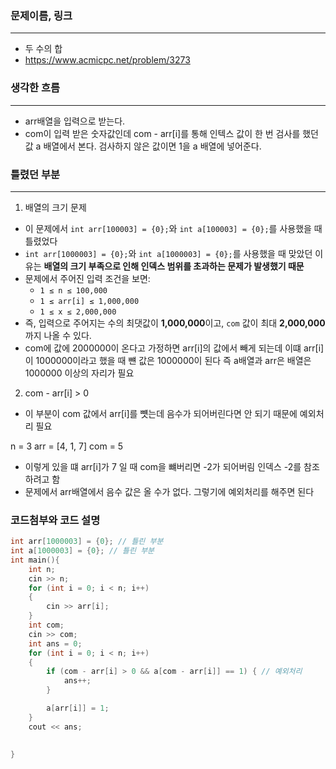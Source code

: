 ### 문제이름, 링크
---
- 두 수의 합
- https://www.acmicpc.net/problem/3273

### 생각한 흐름
---
- arr배열을 입력으로 받는다.
- com이 입력 받은 숫자값인데 com - arr[i]를 통해 인텍스 값이 한 번 검사를 했던 값 a 배열에서 본다. 검사하지 않은 값이면 1을 a 배열에 넣어준다.



### 틀렸던 부분
---
1. 배열의 크기 문제
- 이 문제에서 `int arr[100003] = {0};`와 `int a[100003] = {0};`를 사용했을 때 틀렸었다
- `int arr[1000003] = {0};`와 `int a[1000003] = {0};`를 사용했을 때 맞았던 이유는 **배열의 크기 부족으로 인해 인덱스 범위를 초과하는 문제가 발생했기 때문**
- 문제에서 주어진 입력 조건을 보면:
    - `1 ≤ n ≤ 100,000`
    - `1 ≤ arr[i] ≤ 1,000,000`
    - `1 ≤ x ≤ 2,000,000`
- 즉, 입력으로 주어지는 수의 최댓값이 **1,000,000**이고, `com` 값이 최대 **2,000,000**까지 나올 수 있다.
- com에 값에 2000000이 온다고 가정하면 arr[i]의 값에서 빼게 되는데 이떄 arr[i]이 1000000이라고 했을 때 뺸 값은 1000000이 된다 즉 a배열과 arr은 배열은 1000000 이상의 자리가 필요

2. com - arr[i] > 0
- 이 부분이 com 값에서 arr[i]를 뻇는데 음수가 되어버린다면 안 되기 때문에 예외처리 필요

n = 3
arr = [4, 1, 7] 
com = 5
- 이렇게 있을 떄 arr[i]가 7 일 때 com을 뺴버리면 -2가 되어버림 인덱스 -2를 참조하려고 함 
- 문제에서 arr배열에서 음수 값은 올 수가 없다. 그렇기에 예외처리를 해주면 된다

### 코드첨부와 코드 설명
```cpp
int arr[1000003] = {0}; // 틀린 부분
int a[1000003] = {0}; // 틀린 부분
int main(){
    int n;
    cin >> n;
    for (int i = 0; i < n; i++)
    {
        cin >> arr[i];
    }
    int com;
    cin >> com;
    int ans = 0;
    for (int i = 0; i < n; i++)
    {
        if (com - arr[i] > 0 && a[com - arr[i]] == 1) { // 예외처리
            ans++;
        }

        a[arr[i]] = 1;
    }
    cout << ans;
    
    
}
```
